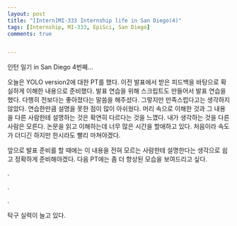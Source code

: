 ```yaml
---
layout: post
title: "[Intern]MI-333 Internship life in San Diego(4)"
tags: [Internship, MI-333, EpiSci, San Diego]
comments: true


---
```


인턴 일기 in San Diego 4번째...

 오늘은 YOLO version2에 대한 PT를 했다. 이전 발표에서 받은 피드백을 바탕으로 확실하게 이해한 내용으로 준비했다.  발표 연습을 위해 스크립트도 만들어서 발표 연습을 했다. 다행히 전보다는 좋아졌다는 말씀을 해주셨다. 그렇지만 만족스럽다고는 생각하지 않았다. 연습한만큼 설명을 못한 점이 많이 아쉬웠다. 머리 속으로 이해한 것과 그 내용을 다른 사람한테 설명하는 것은 확연히 다르다는 것을 느꼈다. 내가 생각하는 것을 다른 사람은 모른다.  논문을 읽고 이해하는데 너무 많은 시간을 할애하고 있다. 처음이라 속도가 더디긴 하지만 한시라도 빨리 마쳐야겠다.

 앞으로 발표 준비를 할 때에는 이 내용을 전혀 모르는 사람한테 설명한다는 생각으로 쉽고 정확하게 준비해야겠다. 다음 PT에는 좀 더 향상된 모습을 보여드리고 싶다.

.

.

.

탁구 실력이 늘고 있다.





